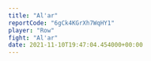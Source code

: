 ```yaml
---
title: "Al'ar"
reportCode: "6gCk4KGrXh7WqHY1"
player: "Row"
fight: "Al'ar"
date: 2021-11-10T19:47:04.454000+00:00
---
```

